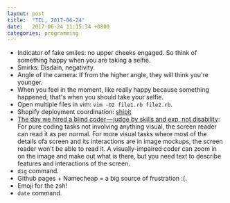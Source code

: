 ```yaml
---
layout: post
title:  "TIL, 2017-06-24"
date:   2017-06-24 11:15:34 +0800
categories: programming
---
```


- Indicator of fake smiles: no upper cheeks engaged. So think of something happy when you are taking a selfie.
- Smirks: Disdain, negativity.
- Angle of the camera: If from the higher angle, they will think you're younger.
- When you feel in the moment, like really happy because something happened, that's when you should take your selfie.
- Open multiple files in vim: `vim -O2 file1.rb file2.rb`.
- Shopify deployment coordination: [shipit](https://github.com/Shopify/shipit-engine)
- [The day we hired a blind coder — judge by skills and exp, not disability](https://blog.momocentral.com/the-day-we-hired-a-blind-coder-9c9d704bb08b): For pure coding tasks not involving anything visual, the screen reader can read it as per normal. For more visual tasks where most of the details ofa screen and its interactions are in image mockups, the screen reader won't be able to read it. A visually-impaired coder can zoom in on the image and make out what is there, but you need text to describe features and interactions of the screen.
- `dig` command.
- Github pages + Namecheap = a big source of frustration :(.
- Emoji for the zsh!
- `date` command.
